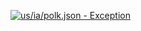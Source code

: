 [![us/ia/polk.json - Exception](https://img.shields.io/badge/us/ia/polk.json-Exception-red)](https://github.com/openaddresses/openaddresses/tree/master/sources/us/ia/polk.json)